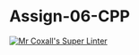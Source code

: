 # Assign-06-CPP
[![Mr Coxall's Super Linter](https://github.com/ICS3U-C-Programming-SantiagoH/Assign-06-CPP/workflows/Mr%20Coxall's%20Super%20Linter/badge.svg)](https://github.com/ICS3U-C-Programming-SantiagoH/Assign-06-CPP/actions/)
